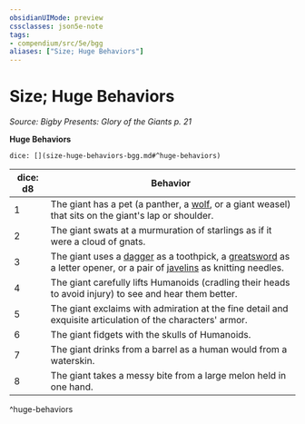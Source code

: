 ```yaml
---
obsidianUIMode: preview
cssclasses: json5e-note
tags:
- compendium/src/5e/bgg
aliases: ["Size; Huge Behaviors"]
---
```

# Size; Huge Behaviors
*Source: Bigby Presents: Glory of the Giants p. 21* 

**Huge Behaviors**

`dice: [](size-huge-behaviors-bgg.md#^huge-behaviors)`

| dice: d8 | Behavior |
|----------|----------|
| 1 | The giant has a pet (a panther, a [wolf](compendium/bestiary/beast/wolf.md), or a giant weasel) that sits on the giant's lap or shoulder. |
| 2 | The giant swats at a murmuration of starlings as if it were a cloud of gnats. |
| 3 | The giant uses a [dagger](compendium/items/dagger.md) as a toothpick, a [greatsword](compendium/items/greatsword.md) as a letter opener, or a pair of [javelins](compendium/items/javelin.md) as knitting needles. |
| 4 | The giant carefully lifts Humanoids (cradling their heads to avoid injury) to see and hear them better. |
| 5 | The giant exclaims with admiration at the fine detail and exquisite articulation of the characters' armor. |
| 6 | The giant fidgets with the skulls of Humanoids. |
| 7 | The giant drinks from a barrel as a human would from a waterskin. |
| 8 | The giant takes a messy bite from a large melon held in one hand. |
^huge-behaviors